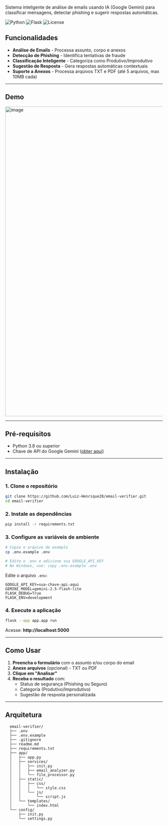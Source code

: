 Sistema inteligente de análise de emails usando IA (Google Gemini) para classificar mensagens, detectar phishing e sugerir respostas automáticas.

![Python](https://img.shields.io/badge/Python-3.8+-blue.svg)
![Flask](https://img.shields.io/badge/Flask-3.0.0-green.svg)
![License](https://img.shields.io/badge/License-MIT-yellow.svg)

## Funcionalidades

- **Análise de Emails** - Processa assunto, corpo e anexos
- **Detecção de Phishing** - Identifica tentativas de fraude
- **Classificação Inteligente** - Categoriza como Produtivo/Improdutivo
- **Sugestão de Resposta** - Gera respostas automáticas contextuais
- **Suporte a Anexos** - Processa arquivos TXT e PDF (até 5 arquivos, max 10MB cada)

---

## Demo

<img width="1682" height="990" alt="image" src="https://github.com/user-attachments/assets/2611010e-cdea-485e-94b0-058dbdb7c6d3" />

---

## Pré-requisitos

- Python 3.8 ou superior
- Chave de API do Google Gemini ([obter aqui](https://ai.google.dev/))

---

## Instalação

### 1. Clone o repositório
```bash
git clone https://github.com/Luiz-Henrique28/email-verifier.git
cd email-verifier
````

### 2. Instale as dependências

```bash
pip install -r requirements.txt
```

### 3. Configure as variáveis de ambiente

```bash
# Copie o arquivo de exemplo
cp .env.example .env

# Edite o .env e adicione sua GOOGLE_API_KEY
# No Windows, use: copy .env.example .env
```

Edite o arquivo `.env`:

```env
GOOGLE_API_KEY=sua-chave-api-aqui
GEMINI_MODEL=gemini-2.5-flash-lite
FLASK_DEBUG=True
FLASK_ENV=development
```

### 4. Execute a aplicação

```bash
flask --app app.app run
```

Acesse: **http://localhost:5000**

-----

## Como Usar

1.  **Preencha o formulário** com o assunto e/ou corpo do email
2.  **Anexe arquivos** (opcional) - TXT ou PDF
3.  **Clique em "Analisar"**
4.  **Receba o resultado** com:
      - Status de segurança (Phishing ou Seguro)
      - Categoria (Produtivo/Improdutivo)
      - Sugestão de resposta personalizada

-----

## Arquitetura

```
  email-verifier/
  ├── .env
  ├── .env.example
  ├── .gitignore
  ├── readme.md
  ├── requirements.txt
  ├── app/
  │   ├── app.py
  │   ├── services/
  │   │   ├── init.py
  │   │   ├── email_analyzer.py
  │   │   └── file_processor.py
  │   ├── static/
  │   │   ├── css/
  │   │   │   └── style.css
  │   │   └── js/
  │   │       └── script.js
  │   └── templates/
  │       └── index.html
  └── config/
      ├── init.py
      └── settings.py
```

